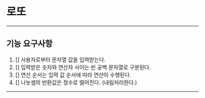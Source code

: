 # 로또 

---
## 기능 요구사항 


1. [] 사용자로부터 문자열 값을 입력받는다. 
2. [] 입력받은 숫자와 연산자 사이는 빈 공백 문자열로 구분된다. 
3. [] 연산 순서는 입력 값 순서에 따라 연산이 수행된다. 
4. [] 나눗셈의 반환값은 정수로 떨어진다. (내림처리한다.)

---
